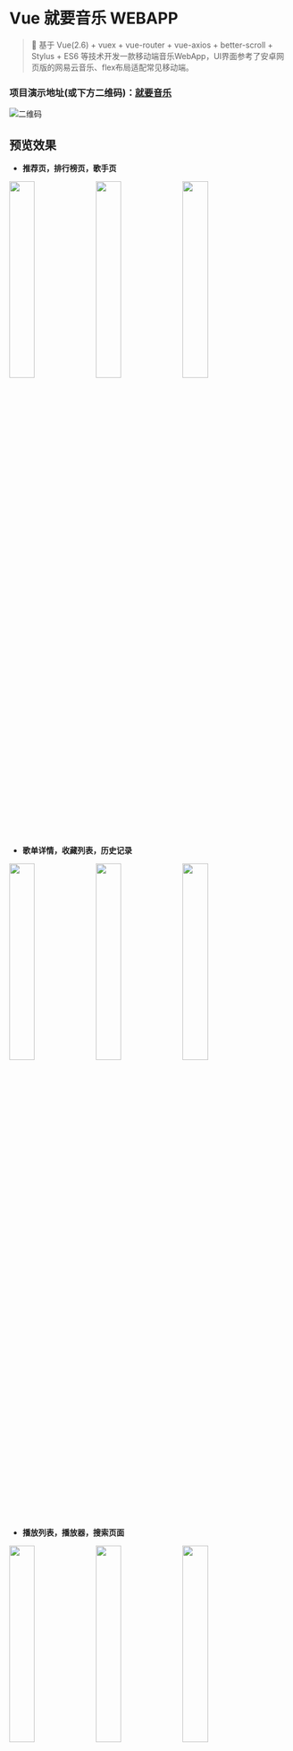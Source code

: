 # Vue 就要音乐 WEBAPP

> 🎹 基于 Vue(2.6) + vuex + vue-router + vue-axios + better-scroll + Stylus + ES6 等技术开发一款移动端音乐WebApp，UI界面参考了安卓网页版的网易云音乐、flex布局适配常见移动端。

### 项目演示地址(或下方二维码)：[就要音乐](http://music.cxp853.top "就要音乐")
![二维码](http://tu.cxp853.top/images/2020/07/29/QRcode_SP--3.md.jpg)


## 预览效果

- **推荐页，排行榜页，歌手页**

<span>
<img src="http://tu.cxp853.top/images/2020/07/29/9c30ffa615a07b6f5f266b5760ed08b.md.png" width=30% height=30%>

<img src="http://tu.cxp853.top/images/2020/07/29/b3fd5a2865bbb526c2c6fd81f7445be.md.png" width=30% height=30%>

<img src="http://tu.cxp853.top/images/2020/07/29/845063c20a65fc69d351e81bd1d0f6d.md.png" width=30% height=30%>

</span>

- **歌单详情，收藏列表，历史记录**

<span>
<img src="http://tu.cxp853.top/images/2020/07/29/64b9b1c5e3c8af22cddc998f0ee1396.md.png" width=30% height=30%>

<img src="http://tu.cxp853.top/images/2020/07/29/32c65965fb6953ce7a06dd7049d4b99.md.png" width=30% height=30%>

<img src="http://tu.cxp853.top/images/2020/07/29/f3da63fd106cbc1e6a3f6177994f066.md.png" width=30% height=30%>

</span>

- **播放列表，播放器，搜索页面**

<span>
<img src="http://tu.cxp853.top/images/2020/07/29/59235cde30387e6b29398cc12159722.md.png" width=30% height=30%>

<img src="http://tu.cxp853.top/images/2020/07/29/8fb93254899805acbac87c947b949cd.md.png" width=30% height=30%>

<img src="http://tu.cxp853.top/images/2020/07/29/3d29c9adc8bc78c06ffe81a39a1d5ee.md.png" width=30% height=30%>

</span>


